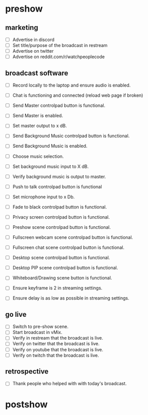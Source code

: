 # preshow

## marketing

- [ ] Advertise in discord
- [ ] Set title/purpose of the broadcast in restream
- [ ] Advertise on twitter
- [ ] Advertise on reddit.com/r/watchpeoplecode

## broadcast software

- [ ] Record locally to the laptop and ensure audio is enabled.
- [ ] Chat is functioning and connected (reload web page if broken)

- [ ] Send Master controlpad button is functional.
- [ ] Send Master is enabled.
- [ ] Set master output to x dB.

- [ ] Send Background Music controlpad button is functional.
- [ ] Send Background Music is enabled.
- [ ] Choose music selection.
- [ ] Set background music input to X dB.
- [ ] Verify background music is output to master.

- [ ] Push to talk controlpad button is functional
- [ ] Set microphone input to x Db.

- [ ] Fade to black controlpad button is functional.
- [ ] Privacy screen controlpad button is functional.
- [ ] Preshow scene controlpad button is functional.
- [ ] Fullscreen webcam scene controlpad button is functional.
- [ ] Fullscreen chat scene controlpad button is functional.
- [ ] Desktop scene controlpad button is functional.
- [ ] Desktop PIP scene controlpad button is functional.
- [ ] Whiteboard/Drawing scene button is functional.

- [ ] Ensure keyframe is 2 in streaming settings.
- [ ] Ensure delay is as low as possible in streaming settings.

## go live

- [ ] Switch to pre-show scene.
- [ ] Start broadcast in vMix.
- [ ] Verify in restream that the broadcast is live.
- [ ] Verify on twitter that the broadcast is live.
- [ ] Verify on youtube that the broadcast is live.
- [ ] Verify on twitch that the broadcast is live.

## retrospective

- [ ] Thank people who helped with with today's broadcast.

# postshow
